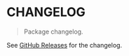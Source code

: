 # CHANGELOG

> Package changelog.

See [GitHub Releases](https://github.com/stdlib-js/string-base-distances/releases) for the changelog.